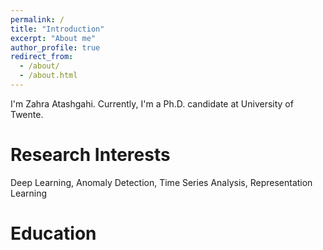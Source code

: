```yaml
---
permalink: /
title: "Introduction"
excerpt: "About me"
author_profile: true
redirect_from: 
  - /about/
  - /about.html
---
```


I'm Zahra Atashgahi. Currently, I'm a Ph.D. candidate at University of Twente.  


Research Interests
======
Deep Learning, Anomaly Detection, Time Series Analysis, Representation Learning

Education
======








